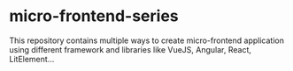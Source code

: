 # micro-frontend-series
This repository contains multiple ways to create micro-frontend application using different framework and libraries like VueJS, Angular, React, LitElement...
